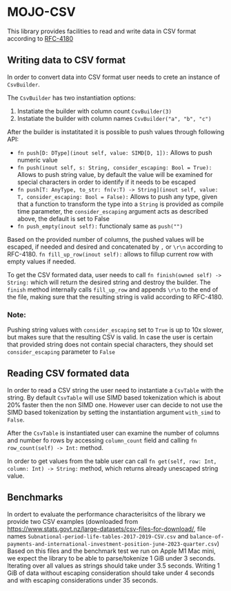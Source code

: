 # MOJO-CSV

This library provides facilities to read and write data in CSV format according to [RFC-4180](https://www.rfc-editor.org/rfc/rfc4180)

## Writing data to CSV format
In order to convert data into CSV format user needs to crete an instance of `CsvBuilder`.

The `CsvBuilder` has two instantiation options:
1. Instatiate the builder with column count `CsvBuilder(3)`
2. Instatiate the builder with column names `CsvBuilder("a", "b", "c")`

After the builder is instatitated it is possible to push values through following API:

- `fn push[D: DType](inout self, value: SIMD[D, 1]):` Allows to push numeric value
- `fn push(inout self, s: String, consider_escaping: Bool = True):` Allows to push string value, by default the value will be examined for special characters in order to identify if it needs to be escaped
- `fn push[T: AnyType, to_str: fn(v:T) -> String](inout self, value: T, consider_escaping: Bool = False):` Allows to push any type, given that a function to transform the type into a `String` is provided as compile time parameter, the `consider_escaping` argument acts as described above, the default is set to False
- `fn push_empty(inout self):` functionaly same as `push("")`

Based on the provided number of columns, the pushed values will be escaped, if needed and desired and concatenated by `,` or `\r\n` according to RFC-4180. `fn fill_up_row(inout self):` allows to fillup current row with empty values if needed.

To get the CSV formated data, user needs to call `fn finish(owned self) -> String:` which will return the desired string and destroy the builder. The `finish` method internally calls `fill_up_row` and appends `\r\n` to the end of the file, making sure that the resulting string is valid according to RFC-4180.

### Note:
Pushing string values with `consider_escaping` set to `True` is up to 10x slower, but makes sure that the resulting CSV is valid. In case the user is certain that provided string does not contain special characters, they should set `consider_escaping` parameter to `False`

## Reading CSV formated data
In order to read a CSV string the user need to instantiate a `CsvTable` with the string. By default `CsvTable` will use SIMD based tokenization which is about 20% faster then the non SIMD one. However user can decide to not use the SIMD based tokenization by setting the instantiation argument `with_simd` to `False`.

After the `CsvTable` is instantiated user can examine the number of columns and number fo rows by accessing `column_count` field and calling `fn row_count(self) -> Int:` method.

In order to get values from the table user can call `fn get(self, row: Int, column: Int) -> String:` method, which returns already unescaped string value.


## Benchmarks
In ordert to evaluate the performance characterisitcs of the library we provide two CSV examples (downloaded from https://www.stats.govt.nz/large-datasets/csv-files-for-download/, file names `Subnational-period-life-tables-2017-2019-CSV.csv` and `balance-of-payments-and-international-investment-position-june-2023-quarter.csv`)
Based on this files and the benchmark test we run on Apple M1 Mac mini, we expect the library to be able to parse/tokenize 1 GiB under 3 seconds. Iterating over all values as strings should take under 3.5 seconds.
Writing 1 GiB of data without escaping consideration should take under 4 seconds and with escaping considerations under 35 seconds.
